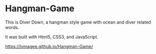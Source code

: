 # Hangman-Game

This is Diver Down, a hangman style game with ocean and diver related words.

It was built with Html5, CSS3, and JavaScript.

https://lvmagee.github.io/Hangman-Game/
